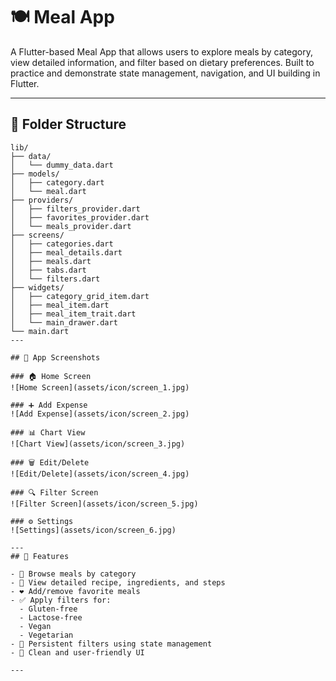 # 🍽️ Meal App

A Flutter-based Meal App that allows users to explore meals by category, view detailed information, and filter based on dietary preferences. Built to practice and demonstrate state management, navigation, and UI building in Flutter.

---

## 📁 Folder Structure

```plaintext
lib/
├── data/
│   └── dummy_data.dart
├── models/
│   ├── category.dart
│   └── meal.dart
├── providers/
│   ├── filters_provider.dart
│   ├── favorites_provider.dart
│   └── meals_provider.dart
├── screens/
│   ├── categories.dart
│   ├── meal_details.dart
│   ├── meals.dart
│   ├── tabs.dart
│   └── filters.dart
├── widgets/
│   ├── category_grid_item.dart
│   ├── meal_item.dart
│   ├── meal_item_trait.dart
│   └── main_drawer.dart
└── main.dart
---

## 📸 App Screenshots

### 🏠 Home Screen
![Home Screen](assets/icon/screen_1.jpg)

### ➕ Add Expense
![Add Expense](assets/icon/screen_2.jpg)

### 📊 Chart View
![Chart View](assets/icon/screen_3.jpg)

### 🗑️ Edit/Delete
![Edit/Delete](assets/icon/screen_4.jpg)

### 🔍 Filter Screen
![Filter Screen](assets/icon/screen_5.jpg)

### ⚙️ Settings
![Settings](assets/icon/screen_6.jpg)

---
## 🚀 Features

- 🧾 Browse meals by category
- 📄 View detailed recipe, ingredients, and steps
- ❤️ Add/remove favorite meals
- ✅ Apply filters for:
  - Gluten-free
  - Lactose-free
  - Vegan
  - Vegetarian
- 🔄 Persistent filters using state management
- 📱 Clean and user-friendly UI

---
